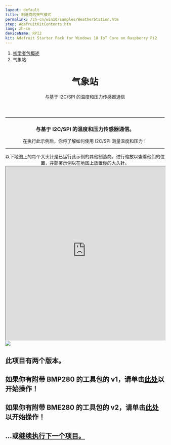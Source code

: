 ```yaml
---
layout: default
title: 制造商的天气模式
permalink: /zh-cn/win10/samples/WeatherStation.htm
step: AdafruitKitContents.htm
lang: zh-cn
deviceName: RPI2
kit: Adafruit Starter Pack for Windows 10 IoT Core on Raspberry Pi2
---
```


<div class="row">
  <div class="col-xs-24">
    <ol class="breadcrumb">
      <li><a href="{{site.baseurl}}/{{page.lang}}/AdafruitMakerKit.htm">初学者包概述</a></li>
      <li class="active">气象站</li>
    </ol>
    <header class="page-title-header">
      <h1 class="page-title">气象站</h1>
      <div class="page-subtitle">与基于 I2C/SPI 的温度和压力传感器通信</div>
    </header>
  </div>
</div>

<hr/>

<div class="row">
  <div class="col-xs-24">
    <center>
    <h3>与基于 I2C/SPI 的温度和压力传感器通信。</h3>
    在执行此示例后，你将了解如何使用 I2C/SPI 测量温度和压力！
    <hr/>
    以下地图上的每个大头针是已运行此示例的其他制造商。进行缩放以查看他们的位置，并部署示例以在地图上放置你的大头针。
  </center>
  </div>
</div>

<iframe class="maker-kit" src="https://adafruitsample.azurewebsites.net/cardViewer?lesson=203" width="100%" height="550px" scrolling="no"></iframe>

<div class="row projectRow">
  <div class="col-md-12 col-xs-24">
    <img src="{{site.baseurl}}/Resources/images/AdafruitStarterPack/WeatherStation.jpg">
  </div>
  <div class="col-md-12 col-xs-24">
    <h2>此项目有两个版本。</h2>
    <h2 class="text-center thin-header">如果你有附带 BMP280 的工具包的 v1，请单击<a target="_blank" href="https://www.hackster.io/windows-iot/weather-station">此处</a>以开始操作！</h2>
    <h2 class="text-center thin-header">如果你有附带 BME280 的工具包的 v2，请单击<a target="_blank" href="https://www.hackster.io/windows-iot/weather-station-v-2-0-8abe16?auth_token=80b912d8d81919969ccab0080ddd8e2f">此处</a>以开始操作！</h2>
  </div>
</div>

<div class="row lineTop">
  <div class="col-md-12 col-md-offset-12 col-xs-24 text-right">
    <h2 class="thin-header">...或<a href="{{site.baseurl}}/{{page.lang}}/win10/samples/WhatColor.htm">继续执行下一个项目。</a></h2>
  </div>
</div>
